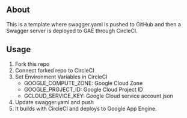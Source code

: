 ## About

This is a template where swagger.yaml is pushed to GitHub and then a Swagger server is deployed to GAE through CircleCI.

## Usage

1. Fork this repo
2. Connect forked repo to CircleCI
3. Set Environment Variables in CircleCI 
    * GOOGLE_COMPUTE_ZONE: Google Cloud Zone
    * GOOGLE_PROJECT_ID: Google Cloud Project ID
    * GCLOUD_SERVICE_KEY: Google Cloud service account json
4. Update swagger.yaml and push
5. It builds with CircleCI and deploys to Google App Engine.
